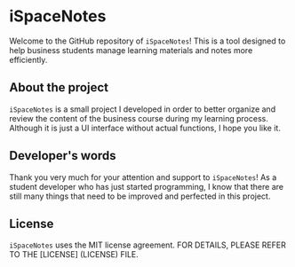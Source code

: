 # iSpaceNotes

Welcome to the GitHub repository of `iSpaceNotes`! This is a tool designed to help business students manage learning materials and notes more efficiently.

## About the project

`iSpaceNotes` is a small project I developed in order to better organize and review the content of the business course during my learning process. Although it is just a UI interface without actual functions, I hope you like it.

## Developer's words

Thank you very much for your attention and support to `iSpaceNotes`! As a student developer who has just started programming, I know that there are still many things that need to be improved and perfected in this project.

## License

`iSpaceNotes` uses the MIT license agreement. FOR DETAILS, PLEASE REFER TO THE [LICENSE] (LICENSE) FILE.
